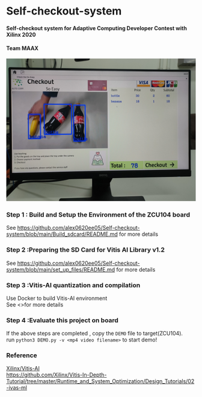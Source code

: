 # **Self-checkout-system**
#### Self-checkout system for Adaptive Computing Developer Contest with Xilinx 2020 

#### Team MAAX

<p align="center">
  <img src="github_images/IMG20201125172027.jpg" >
</p>

### Step 1 : Build and Setup the Environment of the ZCU104 board 

See <https://github.com/alex0620ee05/Self-checkout-system/blob/main/Build_sdcard/README.md> for more details
  
### Step 2 :Preparing the SD Card for Vitis AI Library v1.2

See <https://github.com/alex0620ee05/Self-checkout-system/blob/main/set_up_files/README.md> for more details

### Step 3 :Vitis-AI quantization and compilation  
Use Docker to build Vitis-AI environment  
See <>for more details  
### Step 4 :Evaluate this project on board  
If the above steps are completed , copy the `DEMO` file to target(ZCU104).  
run `python3 DEMO.py -v <mp4 video filename>` to start demo!  
### Reference
[Xilinx/Vitis-AI](https://github.com/Xilinx/Vitis-AI)  
<https://github.com/Xilinx/Vitis-In-Depth-Tutorial/tree/master/Runtime_and_System_Optimization/Design_Tutorials/02-ivas-ml>
